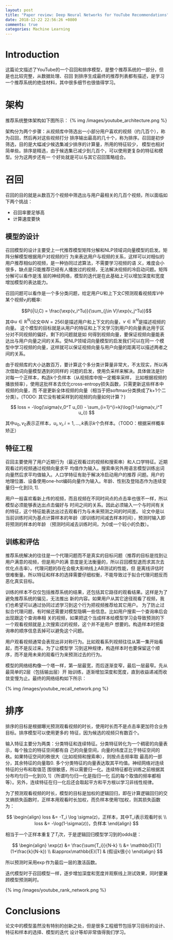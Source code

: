 ```yaml
---
layout: post
title: "Paper review: Deep Neural Networks for YouTube Recommendations"
date: 2018-12-22 22:56:26 +0800
comments: true
categories: Machine Learning
---
```


# Introduction

这篇论文描述了YouTube的一个召回和排序模型，是整个推荐系统的一部分，但是也比较完整，从数据处理、召回
到排序生成最终的推荐列表都有描述，是学习一个推荐系统的绝佳材料，其中很多细节也很值得学习。
<!-- more -->

# 架构

推荐系统整体架构如下图所示：
{% img /images/youtube_architecture.png %}

架构分为两个步骤：从视频库中筛选出一小部分用户喜欢的视频（约几百个），称为召回，然后再对这些视频打分
排序输出最高的几十个，称为排序。召回是初步筛选，目的是大幅减少候选集减少排序的计算量，所用的特征较少，
模型也相对简单些。排序是精选，由于候选集已减少到几百个，可以使用更复杂的特征和模型。分为这两步还有一
个好处就是可以与其它召回策略组合。

# 召回

召回的目的就是从数百万个视频中筛选出与用户最相关的几百个视频，所以面临如下两个挑战：

- 召回率要足够高
- 计算速度要快

## 模型的设计

召回模型的设计主要受上一代推荐模型矩阵分解和NLP领域词向量模型的启发。矩阵分解模型根据用户对视频的行
为来表达用户与视频的关系，这样可以对相似的用户推荐相似的视频，是一种协同过滤算法，不需要学习视频的语
义，难度会小很多，缺点是只能推荐已经有人播放过的视频，无法解决视频的冷启动问题。矩阵分解可以看作是浅
层的神经网络，模型的迭代是在此基础上可以增加深度和宽度增加模型的表达能力。

召回问题可以看作是一个多分类问题，给定用户$U$和上下文$C$预测观看视频库$V$中某个视频$v_i$的概率:

$$P(i|U,C) = \frac{\exp(v_i^Tu)}{\sum_{j\in V}\exp(v_j^Tu)}$$

其中$u\in\mathbb{R}^N$(论文中$N=256$)是描述用户和上下文的向量，$v\in\mathbb{R}^N$是描述视频的向量。
这个模型的目标就是从用户的特征和上下文学习到用户的向量表达用于区分对不同视频的偏好。剩下的问题就是如
何得到视频向量，要保证视频向量能表达出与用户向量之间的关系。受NLP领域词向量模型的启发我们可以在同一
个模型中学习视频的向量，这样就可以保证视频向量与用户向量的距离可以描述两者之间的关系。

由于视频库的大小达数百万，要计算这个多分类计算量非常大，不太现实，所以再次借助词向量模型遇到的同样的
问题的启发，使用负采样来解决。具体做法是针对每一个正样本，构造k个负样本（从视频库中按一定概率采样，
比如根据视频的播放频率），使用这批样本去优化cross-entropy损失函数，只需更新这些样本中视频的向量，而
不是更新全体视频的向量（相当于把softmax分类换成了k+1个二分类）。(TODO: 其它没有被采样到的视频的向量如何计算？)

$$
loss = -\log(\sigma(v_0^T u_0)) - \sum_{i=1}^{i=k}\log(1-\sigma(v_i^T u_i))
$$

其中$u_0, v_0$表示正样本，$u_i, v_i, i=1,\dots,k$表示$k$个负样本。（TODO：根据采样概率矫正）

## 特征工程

召回主要使用了用户近期行为（最近观看过的视频和搜索串）和人口学特征。近期观看过的视频通过视频向量求平
均值作为输入。搜索串另外用语言模型训练出词向量然后求平均值输入。人口学特征有助于解决冷启动用户的推荐
问题。用户的地理位置、设备使用one-hot编码向量作为输入。年龄、性别及登陆态作为连续变量归一化到$[0, 1]$.

用户一般喜欢看新上传的视频，而且视频在不同时间点的点击率也很不一样，所以模型必须能够表达出点击偏好与
时间之间的关系。因此必须输入一个与时间有关的特征，这个特征能表达出过去观看行为与未来预测之间的时间差。
论文中是以当前训练时间为基点计算样本的年龄（即训练时间减去样本时间），预测时输入即将预测的样本的年龄
（预测时间减去训练时间，为0或一个较小的负数）。

## 训练和评估

推荐系统解决的往往是一个代理问题而不是真实的目标问题（推荐的目标是找到让用户满意的视频，但是用户的满
意度是无法衡量的，所以召回模型退而求其次去优化点击率）。代理问题的存在会极大影响线上AB测试的性能，但
是离线评估时很难衡量。所以特征和样本的选择需要仔细权衡，不能导致过于拟合代理问题反而恶化真实目标。

训练的样本不仅仅包括推荐系统的结果，还包括其它路径的观看结果。这样是为了避免推荐系统的偏见，无法推出
新的内容。如果用户从其它途径观看了视频，我们也希望可以通过协同过滤学习到这个行为把视频推荐给其它用户。
为了防止过拟合代理问题，有时候还需要对模型隐瞒一些信息。比如用户搜索一个查询串后会出现跟这个查询串相
关的视频，如果把这个当成样本给模型学习会导致预测的下一个观看视频就是上次搜索过的视频，这个并不是用户
想要的。构造样本时把查询串的顺序信息丢掉可以避免这个问题。

用户观看视频通常会表现出非对称行为。比如观看系列视频往往从第一集开始看起，而不是反过来。为了让模型学
习到这种规律，构造样本时也要保留这个顺序，而不是用未来的观看行为来预测过去的行为。

模型的网络结构像一个塔一样，第一层最宽，而后逐渐变窄，最后一层最窄。先从最简单的2层（包括输出层）开
始训练，逐渐增加深度和宽度，直到收益递减而收敛变慢为止。最终的网络结构如下所示：

{% img /images/youtube_recall_network.png %}

# 排序

排序的目标是根据曝光预测观看视频的时长，使用时长而不是点击率更加符合业务目标。排序模型可以使用更多的
特征，因为候选的视频只有数百个。

输入特征主要分为两类：分类特征和连续特征。分类特征转化为一个稠密的向量表示，每个独立的特征空间都有自
己的向量空间，向量的纬度正比于特征空间的秩。如果特征空间的秩很大（比如视频和搜索串），则按点击频率取
最高的一部分，其余特征的向量取0. 多个分类特征的向量表达取其平均值。神经网络对连续特征的分布和取值范
围很敏感，所以需要归一化。连续特征都在训练之前根据其分布均匀归一化到$[0, 1]$（所谓均匀归一化是指归一化
后的每个取值的频率都相等）。另外，连续特征在归一化后还会取起平方和平方根以学习非线性规律。

为了预测观看视频的时长，模型的目标是加权的逻辑回归，即在计算逻辑回归的交叉熵损失函数时，正样本用观看时长加权，而负样本使用1加权，则其损失函数为：

$$
\begin{align}
loss &= -T_i \log \sigma(z)，正样本，其中T_i表示观看时长 \\
loss &= -\log(1-\sigma(z))，负样本
\end{align}
$$

相当于一个正样本重复了$T_i$次，于是逻辑回归模型学习到的odds是：

$$
\begin{align}
\exp(z) &= \frac{\sum{T_i}}{N-k} \\
&= \mathbb{E}[T](1+\frac{k}{N-k}) \\
&\approx\mathbb{E}[T] & (假设k很小)
\end{align}
$$

所以预测时采用$\exp$作为最后一层的激活函数。

迭代模型时于召回模型一样，逐步增加深度和宽度并观察线上测试效果，同时要兼顾模型预测耗时。

{% img /images/youtube_rank_network.png %}

# Conclusions

论文中的模型虽然没有特别的创新之处，但是很多工程细节包括学习目标的设计、特征和样本的选择、模型的迭代
设计等却非常值得我们学习。
